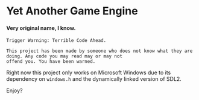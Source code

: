 # Yet Another Game Engine
#### Very original name, I know.

```
Trigger Warning: Terrible Code Ahead.

This project has been made by someone who does not know what they are doing. Any code you may read may or may not 
offend you. You have been warned.
``` 


Right now this project only works on Microsoft Windows 
due to its dependency on `windows.h` and the 
dynamically linked version of SDL2.

Enjoy?